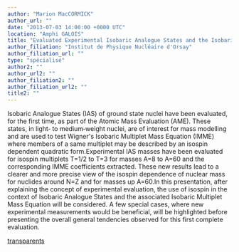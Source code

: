 ```yaml
---
author: "Marion MacCORMICK"
author_url: ""
date: "2013-07-03 14:00:00 +0000 UTC"
location: "Amphi GALOIS"
title: "Evaluated Experimental Isobaric Analogue States and the Isobaric Multiplet Mass Equation"
author_filiation: "Institut de Physique Nucléaire d'Orsay"
author_filiation_url: ""
type: "spécialisé"
author2: ""
author_url2: ""
author_filiation2: ""
author_filiation_url2: ""
title2: ""
---
```

Isobaric Analogue States (IAS) of ground state nuclei have been evaluated, for the first time, as part of the Atomic Mass Evaluation (AME). These states, in light‐ to medium‐weight nuclei, are of interest for mass modelling and are used to test Wigner's Isobaric Multiplet Mass Equation (IMME) where members of a same multiplet may be described by an isospin dependent quadratic form.Experimental IAS masses have been evaluated for isospin multiplets T=1/2 to T=3 for masses A=8 to A=60 and the corresponding IMME coefficients extracted. These new results lead to a clearer and more precise view of the isospin dependence of nuclear mass for nuclides around N=Z and for masses up A=60.In this presentation, after explaining the concept of experimental evaluation, the use of isospin in the context of Isobaric Analogue States and the associated Isobaric Multiplet Mass Equation will be considered. A few special cases, where new experimental measurements would be beneficial, will be highlighted before presenting the overall general tendencies observed for this first complete evaluation.

[transparents](images/Communication/seminaires/MarionMacCormick.pdf)
